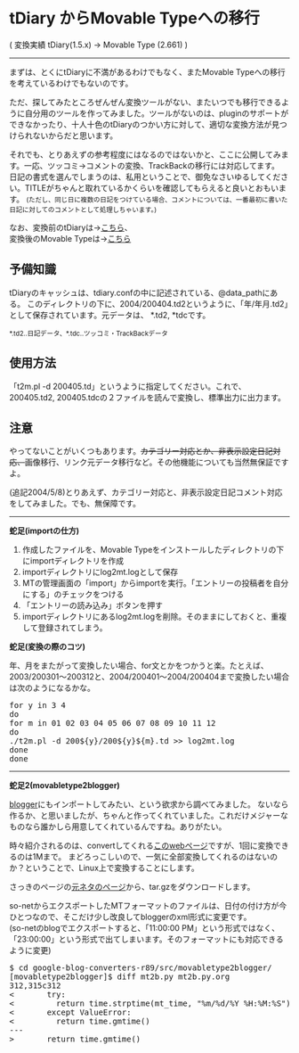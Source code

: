 <h1>tDiary からMovable Typeへの移行</h1>
( 変換実績 tDiary(1.5.x) → Movable Type (2.661) )
<HR>
<P>まずは、とくにtDiaryに不満があるわけでもなく、またMovable Typeへの移行を考えているわけでもないのです。</P>
<P>ただ、探してみたところぜんぜん変換ツールがない、またいつでも移行できるように自分用のツールを作ってみました。ツールがないのは、pluginのサポートができなかったり、十人十色のtDiaryのつかい方に対して、適切な変換方法が見つけられないからだと思います。</P>
<P>それでも、とりあえずの参考程度にはなるのではないかと、ここに公開してみます。一応、ツッコミ→コメントの変換、TrackBackの移行には対応してます。<BR>
日記の書式を選んでしまうのは、私用ということで、御免なさいゆるしてください。TITLEがちゃんと取れているかくらいを確認してもらえると良いとおもいます。
<small>(ただし、同じ日に複数の日記をつけている場合、コメントについては、一番最初に書いた日記に対してのコメントとして処理しちゃいます。)</small></P>
<P>なお、変換前のtDiaryは→<A href="http://kenstar.org/~kenstar/tdiary/200402.html">こちら</A>、<BR>
変換後のMovable Typeは→<A href="http://kenstar.org/~kenstar/ks/archives/2004/02.html">こちら</A></P>
<h2>予備知識</h2>
<P>tDiaryのキャッシュは、tdiary.confの中に記述されている、@data_pathにある。
このディレクトリの下に、2004/200404.td2というように、「年/年月.td2」として保存されています。元データは、
*.td2, *tdcです。</p>
<small>*.td2‥日記データ、*.tdc‥ツッコミ・TrackBackデータ</small></P>
<h2>使用方法</h2>
<P>「t2m.pl -d 200405.td」というように指定してください。これで、200405.td2, 200405.tdcの２ファイルを読んで変換し、標準出力に出力ます。</P>
<h2>注意</h2>
<P>やってないことがいくつもあります。<s>カテゴリー対応とか、非表示設定日記対応、</s>画像移行、リンク元データ移行など。その他機能についても当然無保証ですよ。</P>
<p>(追記2004/5/8)とりあえず、カテゴリー対応と、非表示設定日記コメント対応をしてみました。でも、無保障です。</P>

<hr>
<P><b>蛇足(importの仕方)</b></P>
<OL>
  <LI>作成したファイルを、Movable Typeをインストールしたディレクトリの下にimportディレクトリを作成
  <LI>importディレクトリにlog2mt.logとして保存
  <LI>MTの管理画面の「import」からimportを実行。「エントリーの投稿者を自分にする」のチェックをつける
  <LI>「エントリーの読み込み」ボタンを押す
  <LI>importディレクトリにあるlog2mt.logを削除。そのままにしておくと、重複して登録されてしまう。
</OL>
<P><b>蛇足(変換の際のコツ)</b></P>
年、月をまたがって変換したい場合、for文とかをつかうと楽。たとえば、2003/200301〜200312と、2004/200401〜2004/200404まで変換したい場合は次のようになるかな。
<pre>
for y in 3 4
do
for m in 01 02 03 04 05 06 07 08 09 10 11 12
do
./t2m.pl -d 200${y}/200${y}${m}.td >> log2mt.log
done
done
</pre>

<hr>
<P><b>蛇足2(movabletype2blogger)</b></P>
<p>
<a href="http://www.blogger.com/home" target="_blank">blogger</a>にもインポートしてみたい、という欲求から調べてみました。
ないなら作るか、と思いましたが、ちゃんと作ってくれていました。これだけメジャーなものなら誰かしら用意してくれているんですね。ありがたい。</p>
<p>
時々紹介されるのは、convertしてくれる<a href="http://movabletype2blogger.appspot.com/" target="_blank">このwebページ</a>ですが、1回に変換できるのは1Mまで。
まどろっこしいので、一気に全部変換してくれるのはないのか？ということで、Linux上で変換することにします。
</p><p>
さっきのページの<a href="http://code.google.com/p/google-blog-converters-appengine/" target="_blank">元ネタのページ</a>から、tar.gzをダウンロードします。
</p><p>
so-netからエクスポートしたMTフォーマットのファイルは、日付の付け方が今ひとつなので、そこだけ少し改良してbloggerのxml形式に変更です。<br>
(so-netのblogでエクスポートすると、「11:00:00 PM」という形式ではなく、「23:00:00」という形式で出てしまいます。そのフォーマットにも対応できるように変更)
</p>
<pre>
$ cd google-blog-converters-r89/src/movabletype2blogger/
[movabletype2blogger]$ diff mt2b.py mt2b.py.org
312,315c312
<       try:
<         return time.strptime(mt_time, "%m/%d/%Y %H:%M:%S")
<       except ValueError:
<         return time.gmtime()
---
>       return time.gmtime()
</pre>
